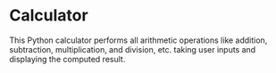 # Calculator

This Python calculator performs all arithmetic operations like addition, subtraction, multiplication, and division, etc. taking user inputs and displaying the computed result.

